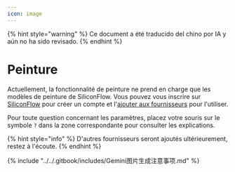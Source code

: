 ```yaml
---
icon: image
---
```


{% hint style="warning" %}
Ce document a été traducido del chino por IA y aún no ha sido revisado.
{% endhint %}

# Peinture

Actuellement, la fonctionnalité de peinture ne prend en charge que les modèles de peinture de SiliconFlow. Vous pouvez vous inscrire sur [SiliconFlow](https://www.siliconflow.cn/) pour créer un compte et l'[ajouter aux fournisseurs](settings/providers.md) pour l'utiliser.

Pour toute question concernant les paramètres, placez votre souris sur le symbole `?` dans la zone correspondante pour consulter les explications.

{% hint style="info" %}
D'autres fournisseurs seront ajoutés ultérieurement, restez à l'écoute.
{% endhint %}

{% include "../../.gitbook/includes/Gemini图片生成注意事项.md" %}